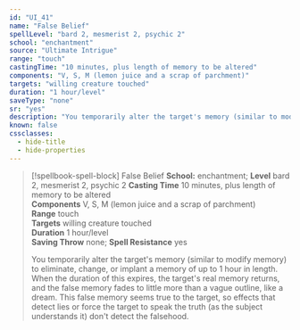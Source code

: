 ```yaml
---
id: "UI_41"
name: "False Belief"
spellLevel: "bard 2, mesmerist 2, psychic 2"
school: "enchantment"
source: "Ultimate Intrigue"
range: "touch"
castingTime: "10 minutes, plus length of memory to be altered"
components: "V, S, M (lemon juice and a scrap of parchment)"
targets: "willing creature touched"
duration: "1 hour/level"
saveType: "none"
sr: "yes"
description: "You temporarily alter the target's memory (similar to modify memory) to eliminate, change, or implant a memory of up to 1 hour in length. When the duration of this expires, the target's real memory returns, and the false memory fades to little more than a vague outline, like a dream. This false memory seems true to the target, so effects that detect lies or force the target to speak the truth (as the subject understands it) don't detect the falsehood."
known: false
cssclasses:
  - hide-title
  - hide-properties
---
```


> [!spellbook-spell-block] False Belief
> **School:** enchantment; **Level** bard 2, mesmerist 2, psychic 2
> **Casting Time** 10 minutes, plus length of memory to be altered  
> **Components** V, S, M (lemon juice and a scrap of parchment)  
> **Range** touch  
> **Targets** willing creature touched  
> **Duration** 1 hour/level  
> **Saving Throw** none; **Spell Resistance** yes
> 
> You temporarily alter the target's memory (similar to modify memory) to eliminate, change, or implant a memory of up to 1 hour in length. When the duration of this expires, the target's real memory returns, and the false memory fades to little more than a vague outline, like a dream. This false memory seems true to the target, so effects that detect lies or force the target to speak the truth (as the subject understands it) don't detect the falsehood.